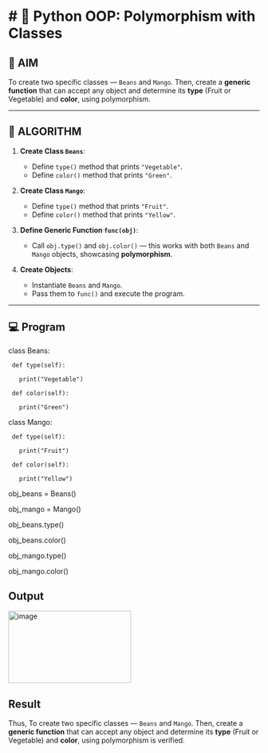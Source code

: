 # # 🐍 Python OOP: Polymorphism with Classes

## 🎯 AIM

To create two specific classes — `Beans` and `Mango`. Then, create a **generic function** that can accept any object and determine its **type** (Fruit or Vegetable) and **color**, using polymorphism.

---

## 🧠 ALGORITHM

1. **Create Class `Beans`**:
   - Define `type()` method that prints `"Vegetable"`.
   - Define `color()` method that prints `"Green"`.

2. **Create Class `Mango`**:
   - Define `type()` method that prints `"Fruit"`.
   - Define `color()` method that prints `"Yellow"`.

3. **Define Generic Function `func(obj)`**:
   - Call `obj.type()` and `obj.color()` — this works with both `Beans` and `Mango` objects, showcasing **polymorphism**.

4. **Create Objects**:
   - Instantiate `Beans` and `Mango`.
   - Pass them to `func()` and execute the program.

---

## 💻 Program
class Beans: 

     def type(self): 
     
       print("Vegetable") 
     
     def color(self):
     
       print("Green") 

class Mango: 
     
     def type(self): 
     
       print("Fruit") 
     
     def color(self): 
     
       print("Yellow")      

obj_beans = Beans() 

obj_mango = Mango() 

obj_beans.type()

obj_beans.color()

obj_mango.type()

obj_mango.color()

## Output
<img width="246" height="144" alt="image" src="https://github.com/user-attachments/assets/e1e7d375-ea79-4654-9937-be375cfead95" />

## Result
Thus, To create two specific classes — `Beans` and `Mango`. Then, create a **generic function** that can accept any object and determine its **type** (Fruit or Vegetable) and **color**, using polymorphism is verified.
